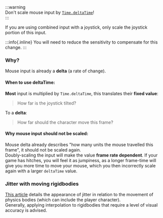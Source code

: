 
:::warning  
Don't scale mouse input by [`Time.deltaTime`](https://docs.unity3d.com/ScriptReference/Time-deltaTime.html)!  
:::

If you are using combined input with a joystick, only scale the joystick portion of this input.  

:::info{.inline}
You will need to reduce the sensitivity to compensate for this change.
:::  

### Why?
Mouse input is already a **delta** (a rate of change).  

#### When to use deltaTime:
**Most** input is multiplied by `Time.deltaTime`, this translates their **fixed value**:
> How far is the joystick tilted?  

To a **delta**:

> How far should the character move this frame?  

#### Why mouse input should not be scaled:
Mouse delta already describes "how many units the mouse travelled this frame", it should not be scaled again.  
Doubly-scaling the input will make the value **frame rate dependent**. If your game has hitches, you will feel it as jumpiness, as a longer frame-time will give you more time to move your mouse, which you then incorrectly scale again with a larger `deltaTime` value.

### Jitter with moving rigidbodies

[This article](https://www.kinematicsoup.com/news/2016/8/9/rrypp5tkubynjwxhxjzd42s3o034o8) details the appearance of jitter in relation to the movement of physics bodies (which can include the player character).  
Generally, applying interpolation to rigidbodies that require a level of visual accuracy is advised.